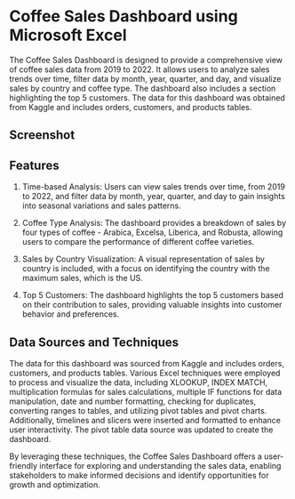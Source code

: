 
# Coffee Sales Dashboard using Microsoft Excel
The Coffee Sales Dashboard is designed to provide a comprehensive view of coffee sales data from 2019 to 2022. It allows users to analyze sales trends over time, filter data by month, year, quarter, and day, and visualize sales by country and coffee type. The dashboard also includes a section highlighting the top 5 customers. The data for this dashboard was obtained from Kaggle and includes orders, customers, and products tables.
## Screenshot

## Features
1. Time-based Analysis: Users can view sales trends over time, from 2019 to 2022, and filter data by month, year, quarter, and day to gain insights into seasonal variations and sales patterns.

2. Coffee Type Analysis: The dashboard provides a breakdown of sales by four types of coffee - Arabica, Excelsa, Liberica, and Robusta, allowing users to compare the performance of different coffee varieties.

3. Sales by Country Visualization: A visual representation of sales by country is included, with a focus on identifying the country with the maximum sales, which is the US.

4. Top 5 Customers: The dashboard highlights the top 5 customers based on their contribution to sales, providing valuable insights into customer behavior and preferences.
## Data Sources and Techniques 

The data for this dashboard was sourced from Kaggle and includes orders, customers, and products tables. Various Excel techniques were employed to process and visualize the data, including XLOOKUP, INDEX MATCH, multiplication formulas for sales calculations, multiple IF functions for data manipulation, date and number formatting, checking for duplicates, converting ranges to tables, and utilizing pivot tables and pivot charts. Additionally, timelines and slicers were inserted and formatted to enhance user interactivity. The pivot table data source was updated to create the dashboard.

By leveraging these techniques, the Coffee Sales Dashboard offers a user-friendly interface for exploring and understanding the sales data, enabling stakeholders to make informed decisions and identify opportunities for growth and optimization.




